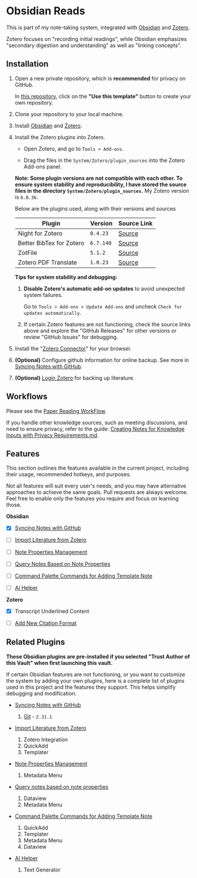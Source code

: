 # Obsidian Reads

This is part of my note-taking system, integrated with [Obsidian](https://obsidian.md/) and [Zotero](https://www.zotero.org/).

Zotero focuses on "recording initial readings", while Obsidian emphasizes "secondary digestion and understanding" as well as "linking concepts".
## Installation

1. Open a new private repository, which is **recommended** for privacy on GitHub.
    
    In [this repository](https://github.com/liuyuweitarek/obsidian-reads), click on the **"__Use this template__"** button to create your own repository.

2. Clone your repository to your local machine.

3. Install [Obsidian](https://obsidian.md/) and [Zotero](https://www.zotero.org/).

4. Install the Zotero plugins into Zotero.	
  
   - Open Zotero, and go to `Tools > Add-ons`. 
  
   - Drag the files in the `System/Zotero/plugin_sources` into the Zotero Add-ons panel.
   
	**Note: Some plugin versions are not compatible with each other. To ensure system stability and reproducibility, I have stored the source files in the directory `System/Zotero/plugin_sources`.**  My Zotero version is `6.0.36`.
    
    Below are the plugins used, along with their versions and sources			
	
  	| Plugin | Version | Source Link |
  	| ------------------------ | ------- | ----------- |
  	| Night for Zotero         | `0.4.23`  | [Source](https://github.com/tefkah/zotero-night)      |
  	| Better BibTex for Zotero | `6.7.140` | [Source](https://retorque.re/zotero-better-bibtex/)     |
  	| ZotFile | `5.1.2`| [Source](https://zotfile.com/) |
  	| Zotero PDF Translate | `1.0.23` | [Source](https://github.com/windingwind/zotero-pdf-translate#readme)|

	**Tips for system stability and debugging:**
	
      1. **Disable Zotero's automatic add-on updates** to avoid unexpected system failures. 
      
          Go to `Tools > Add-ons > Update Add-ons` and uncheck `Check for updates automatically`.
  
      2. If certain Zotero features are not functioning, check the source links above and explore the "GitHub Releases" for other versions or review "GitHub Issues" for debugging.

5. Install the "[Zotero Connector](https://www.zotero.org/download/connectors)" for your browser.   
6. **(Optional)** Configure github information for online backup. 
	See more in [Syncing Notes with GitHub](./System/Documents/Features/Syncing%20Notes%20with%20GitHub.md).
7. **(Optional)** [Login Zotero](https://www.zotero.org/) for backing up literature.
## Workflows

Please see the [Paper Reading WorkFlow](./System/Documents/Workflows/Paper%20Reading%20WorkFlow.md).

If you handle other knowledge sources, such as meeting discussions, and need to ensure privacy, refer to the guide: [Creating Notes for Knowledge Inputs with Privacy Requirements.md]().
## Features

This section outlines the features available in the current project, including their usage, recommended hotkeys, and purposes.

Not all features will suit every user's needs, and you may have alternative approaches to achieve the same goals. Pull requests are always welcome. Feel free to enable only the features you require and focus on learning those.

**Obsidian**

- [x] [Syncing Notes with GitHub](./System/Documents/Features/Syncing%20Notes%20with%20GitHub.md)

- [ ] [Import Literature from Zotero](./System/Documents/Features/Import%20Literature%20from%20Zotero.md)

- [ ] [Note Properties Management](./System/Documents/Features/Note%20Properties%20Management.md)

- [ ] [Query Notes Based on Note Properties](./System/Documents/Features/Query%20Notes%20Based%20on%20Note%20Properties.md)

- [ ] [Command Palette Commands for Adding Template Note](./System/Documents/Features/Command%20Palette%20Commands%20for%20Adding%20Template%20Note.md)

- [ ] [AI Helper](./System/Documents/Features/AI%20Helper.md)

**Zotero** 

- [x] Transcript Underlined Content 

- [ ] [Add New Citation Format](./System/Documents/Add%20New%20Citation%20Format.md)

## Related Plugins

**These Obsidian plugins are pre-installed if you selected "Trust Author of this Vault" when first launching this vault.**

If certain Obsidian features are not functioning, or you want to customize the system by adding your own plugins, here is a complete list of plugins used in this project and the features they support. This helps simplify debugging and modification.

- [Syncing Notes with GitHub](./System/Documents/Features/Syncing%20Notes%20with%20GitHub.md)
	1. [Git](https://github.com/Vinzent03/obsidian-git) - `2.31.1`
	
- [Import Literature from Zotero](./System/Documents/Import%20Literature%20from%20Zotero.md)
	1. Zotero Integration 
	2. QuickAdd
	3. Templater

- [Note Properties Management](./System/Documents/Features/Note%20Properties%20Management.md)
	1. Metadata Menu
	
- [Query notes based on note properties](./System/Documents/Features/Note%20Properties%20Management.md)
	1. Dataview
	2. Metadata Menu
	
- [Command Palette Commands for Adding Template Note](./System/Documents/Features/Command%20Palette%20Commands%20for%20Adding%20Template%20Note.md)
	1. QuickAdd
	2. Templater
	3. Metadata Menu
	4. Dataview
	
- [AI Helper](./System/Documents/Features/AI%20Helper.md)
	1. Text Generator








